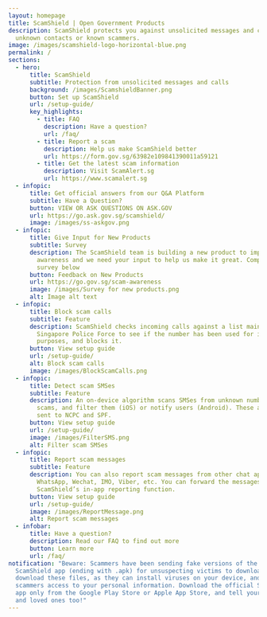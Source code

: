 ```yaml
---
layout: homepage
title: ScamShield | Open Government Products
description: ScamShield protects you against unsolicited messages and calls from
  unknown contacts or known scammers.
image: /images/scamshield-logo-horizontal-blue.png
permalink: /
sections:
  - hero:
      title: ScamShield
      subtitle: Protection from unsolicited messages and calls
      background: /images/ScamshieldBanner.png
      button: Set up ScamShield
      url: /setup-guide/
      key_highlights:
        - title: FAQ
          description: Have a question?
          url: /faq/
        - title: Report a scam
          description: Help us make ScamShield better
          url: https://form.gov.sg/63982e109841390011a59121
        - title: Get the latest scam information
          description: Visit ScamAlert.sg
          url: https://www.scamalert.sg
  - infopic:
      title: Get official answers from our Q&A Platform
      subtitle: Have a Question?
      button: VIEW OR ASK QUESTIONS ON ASK.GOV
      url: https://go.ask.gov.sg/scamshield/
      image: /images/ss-askgov.png
  - infopic:
      title: Give Input for New Products
      subtitle: Survey
      description: The ScamShield team is building a new product to improve scam
        awareness and we need your input to help us make it great. Complete our
        survey below
      button: Feedback on New Products
      url: https://go.gov.sg/scam-awareness
      image: /images/Survey for new products.png
      alt: Image alt text
  - infopic:
      title: Block scam calls
      subtitle: Feature
      description: ScamShield checks incoming calls against a list maintained by the
        Singapore Police Force to see if the number has been used for illegal
        purposes, and blocks it.
      button: View setup guide
      url: /setup-guide/
      alt: Block scam calls
      image: /images/BlockScamCalls.png
  - infopic:
      title: Detect scam SMSes
      subtitle: Feature
      description: An on-device algorithm scans SMSes from unknown numbers to detect
        scams, and filter them (iOS) or notify users (Android). These are also
        sent to NCPC and SPF.
      button: View setup guide
      url: /setup-guide/
      image: /images/FilterSMS.png
      alt: Filter scam SMSes
  - infopic:
      title: Report scam messages
      subtitle: Feature
      description: You can also report scam messages from other chat apps such as
        WhatsApp, Wechat, IMO, Viber, etc. You can forward the messages via
        ScamShield’s in-app reporting function.
      button: View setup guide
      url: /setup-guide/
      image: /images/ReportMessage.png
      alt: Report scam messages
  - infobar:
      title: Have a question?
      description: Read our FAQ to find out more
      button: Learn more
      url: /faq/
notification: "Beware: Scammers have been sending fake versions of the
  ScamShield app (ending with .apk) for unsuspecting victims to download. Do not
  download these files, as they can install viruses on your device, and give
  scammers access to your personal information. Download the official ScamShield
  app only from the Google Play Store or Apple App Store, and tell your friends
  and loved ones too!"
---
```

